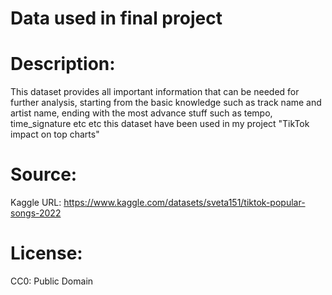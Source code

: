 # Data used in final project

# Description:
This dataset provides all important information that can be needed for further analysis, starting from the basic knowledge such as track name and artist name, ending with the most advance stuff such as tempo, time_signature etc etc
this dataset have been used in my project "TikTok impact on top charts"

# Source:
Kaggle URL: https://www.kaggle.com/datasets/sveta151/tiktok-popular-songs-2022

# License:
CC0: Public Domain

